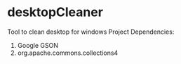 # desktopCleaner
 Tool to clean desktop for windows
 Project Dependencies:
 1. Google GSON
 2. org.apache.commons.collections4
 
